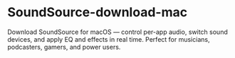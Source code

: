 # SoundSource-download-mac
Download SoundSource for macOS — control per-app audio, switch sound devices, and apply EQ and effects in real time. Perfect for musicians, podcasters, gamers, and power users.
